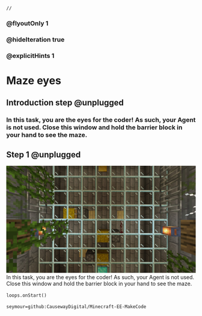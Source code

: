 ```template
//
```

### @flyoutOnly 1
### @hideIteration true
### @explicitHints 1

# Maze eyes

## Introduction step @unplugged

### In this task, you are the eyes for the coder! As such, your Agent is not used. Close this window and hold the barrier block in your hand to see the maze.  

## Step 1 @unplugged
![Overhead task](https://raw.githubusercontent.com/CausewayDigital/Minecraft-EE-MakeCode/main/tutorials/seymour-island/images/seymour_task_8.jpg)
In this task, you are the eyes for the coder! As such, your Agent is not used.    
Close this window and hold the barrier block in your hand to see the maze.  


```ghost
loops.onStart()
```

```package
seymour=github:CausewayDigital/Minecraft-EE-MakeCode
```